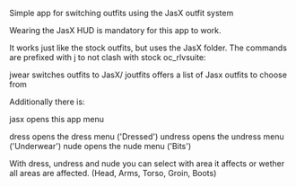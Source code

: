 Simple app for switching outfits using the JasX outfit system

Wearing the JasX HUD is mandatory for this app to work.

It works just like the stock outfits, but uses the JasX folder.
The commands are prefixed with j to not clash with stock oc_rlvsuite:

<prefix>jwear <outfitname>     switches outfits to JasX/<outfitname>
<prefix>joutfits               offers a list of Jasx outfits to choose from

Additionally there is:

<prefix>jasx                   opens this app menu

<prefix>dress                  opens the dress menu ('Dressed')
<prefix>undress                opens the undress menu ('Underwear')
<prefix>nude                   opens the nude menu ('Bits')

With dress, undress and nude you can select with area it affects or
wether all areas are affected. (Head, Arms, Torso, Groin, Boots)






